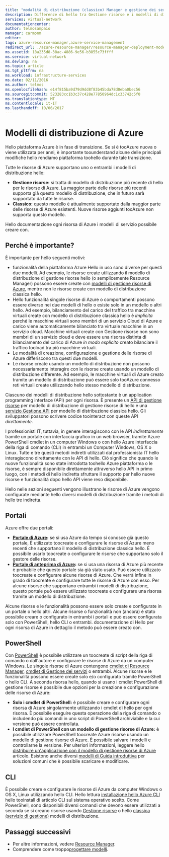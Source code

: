 ```yaml
---
title: "modalità di distribuzione (classico) Manager e gestione dei servizi di aaaResource | Documenti Microsoft"
description: Differenze di hello tra Gestione risorse e i modelli di distribuzione classica.
services: virtual-network
documentationcenter: 
author: telmosampaio
manager: carmonm
editor: 
tags: azure-resource-manager,azure-service-management
redirect_url: ./azure-resource-manager/resource-manager-deployment-model
ms.assetid: 18a235d8-38ac-4886-9e56-b3855c73ffff
ms.service: virtual-network
ms.devlang: na
ms.topic: article
ms.tgt_pltfrm: na
ms.workload: infrastructure-services
ms.date: 02/11/2016
ms.author: telmos
ms.openlocfilehash: e14f815ba9d79d9dd8f83b45bda78d0eba0bec56
ms.sourcegitcommit: 523283cc1b3c37c428e77850964dc1c33742c5f0
ms.translationtype: MT
ms.contentlocale: it-IT
ms.lasthandoff: 10/06/2017
---
```

# <a name="azure-deployment-models"></a>Modelli di distribuzione di Azure
Hello piattaforma Azure è in fase di transizione.  Se si è tooAzure nuova o viene utilizzata per anni, è importante toounderstand alcune delle principali modifiche hello rendiamo piattaforma toohello durante tale transizione.

Tutte le risorse di Azure supportano uno o entrambi i modelli di distribuzione hello:

* **Gestione risorse:** si tratta di modello di distribuzione più recente di hello per le risorse di Azure. La maggior parte delle risorse più recenti supporta già questo modello di distribuzione, che in futuro sarà supportato da tutte le risorse.   
* **Classico:** questo modello è attualmente supportato dalla maggior parte delle risorse di Azure esistenti. Nuove risorse aggiunti tooAzure non supporta questo modello.

Hello documentazione ogni risorsa di Azure i modelli di servizio possibile creare con.

## <a name="why-does-this-matter"></a>Perché è importante?
È importante per hello seguenti motivi:

* funzionalità della piattaforma Azure Hello in uso sono diverse per questi due modelli.  Ad esempio, le risorse create utilizzando il modello di distribuzione di gestione risorse hello (o semplicemente Resource Manager) possono essere create con [modelli di gestione risorse di Azure](azure-resource-manager/resource-group-overview.md#template-deployment), mentre non le risorse create con modello di distribuzione classica hello.
* Hello funzionalità singole risorse di Azure o comportamenti possono essere diverso nei due modelli di hello o esiste solo in un modello o altri hello.  Ad esempio, bilanciamento del carico del traffico tra macchine virtuali create con modello di distribuzione classica hello è *implicita* perché le macchine virtuali sono membri di un servizio Cloud di Azure e carico viene automaticamente bilanciato tra virtuale macchine in un servizio cloud. Macchine virtuali create con Gestione risorse non sono membri di un servizio cloud e deve essere una risorsa distinta di bilanciamento del carico di Azure *in modo esplicito* creato bilanciare il traffico tooload tra più macchine virtuali.  
* Le modalità di creazione, configurazione e gestione delle risorse di Azure differiscono tra questi due modelli.
* Le risorse create usando un modello di distribuzione non possono necessariamente interagire con le risorse create usando un modello di distribuzione differente. Ad esempio, le macchine virtuali di Azure creato tramite un modello di distribuzione può essere solo tooAzure connesso reti virtuali create utilizzando hello stesso modello di distribuzione.    

Ciascuno dei modelli di distribuzione hello sottostante è un application programming interface (API) per ogni risorsa.  È presente un [API di gestione risorse](https://msdn.microsoft.com/library/azure/dn948464.aspx) per modello di distribuzione di gestione risorse di hello e una [servizio Gestione API](https://msdn.microsoft.com/library/azure/ee460799.aspx) per modello di distribuzione classica hello. Gli sviluppatori possono scrivere codice toointeract con queste API *direttamente*.  

I professionisti IT, tuttavia, in genere interagiscono con le API *indirettamente* tramite un portale con interfaccia grafico in un web browser, tramite Azure PowerShell cmdlet in un computer Windows o con hello Azure interfaccia della riga di comando (CLI) in entrambi un Computer Windows, OS X o Linux. Tutte e tre questi metodi indiretti utilizzati dal professionista IT hello interagiscono direttamente con le API di hello. Ciò significa che quando le nuove funzionalità sono state introdotta toohello Azure piattaforma o le risorse, è sempre disponibile direttamente attraverso hello API in primo luogo, con i metodi di hello indiretta sfruttare il supporto per hello nuove risorse e funzionalità dopo hello API viene reso disponibile.  

Hello nelle sezioni seguenti vengono illustrano le risorse di Azure vengono configurate mediante hello diversi modelli di distribuzione tramite i metodi di hello tre indiretta.

## <a name="portals"></a>Portali
Azure offre due portali:

* **[Portale di Azure](https://manage.windowsazure.com):** se si usa Azure da tempo si conosce già questo portale, È utilizzato toocreate e configurare le risorse di Azure meno recenti che supportano il modello di distribuzione classica hello. È possibile usarlo toocreate o configurare le risorse che supportano solo il gestore delle risorse. 
* **[Portale di anteprima di Azure](https://azure.microsoft.com/overview/preview-portal/):** se si usa una risorsa di Azure più recente è probabile che questo portale sia già stato usato. Può essere utilizzato toocreate e configurare alcune risorse di Azure. Che verrà infine in grado di toocreate e configurare tutte le risorse di Azure con esso. Per alcune risorse che supportano entrambi i modelli di distribuzione, questo portale può essere utilizzato toocreate e configurare una risorsa tramite un modello di distribuzione. 

Alcune risorse e le funzionalità possono essere solo create e configurate in un portale o hello altri. Alcune risorse o funzionalità non (ancora) è stato possibile creare o configurato in entrambi i portali e può essere configurata solo con PowerShell, hello CLI o entrambi. documentazione di Hello per ogni risorsa di Azure in dettaglio il metodo può essere creato con. 

## <a name="powershell"></a>PowerShell
Con [PowerShell](/powershell/azureps-cmdlets-docs) è possibile utilizzare un toocreate di script della riga di comando o dall'autore e configurare le risorse di Azure da un computer Windows.  Le singole risorse di Azure contengono [cmdlet di Resource Manager](/powershell/azure/overview), [cmdlet di Gestione dei servizi](/powershell/azure/overview?view=azuresmps-3.7.0) o entrambi.  Alcune risorse e le funzionalità possono essere create solo e/o configurato tramite PowerShell o hello CLI. A seconda risorsa hello, quando si usano i cmdlet PowerShell di gestione risorse è possibile due opzioni per la creazione e configurazione delle risorse di Azure:

* **Solo i cmdlet di PowerShell:** è possibile creare e configurare ogni risorsa di Azure singolarmente utilizzando i cmdlet di hello per ogni risorsa. È possibile eseguire questa operazione dalla riga di comando o includendo più comandi in uno script di PowerShell archiviabile e la cui versione può essere controllata.
* **I cmdlet di PowerShell con un modello di gestione risorse di Azure:** è possibile utilizzare PowerShell toocreate Azure risorse usando un modello di gestione risorse di Azure. È possibile salvare i modelli e controllarne la versione. Per ulteriori informazioni, leggere hello [distribuire un'applicazione con il modello di gestione risorse di Azure](resource-group-template-deploy.md) articolo. Esistono anche diversi [modelli di Guida introduttiva](https://azure.microsoft.com/documentation/templates/) per soluzioni comuni che è possibile scaricare e modificare.

## <a name="cli"></a>CLI
È possibile creare e configurare le risorse di Azure da computer Windows o OS X, Linux utilizzando hello CLI.  Hello lettura [installazione hello Azure CLI](cli-install-nodejs.md) hello tooinstall di articolo CLI sul sistema operativo scelto. Come PowerShell, sono disponibili diversi comandi che devono essere utilizzati a seconda se si creano risorse usando [Gestione risorse](xplat-cli-azure-resource-manager.md) o hello [classica (servizio di gestione)](virtual-machines/linux/classic/manage-visual-studio.md?toc=%2fazure%2fvirtual-machines%2flinux%2fclassic%2ftoc.json) modelli di distribuzione.

## <a name="next-steps"></a>Passaggi successivi
* Per altre informazioni, vedere [Resource Manager](azure-resource-manager/resource-group-overview.md).
* Comprendere come troppo[progettare modelli](best-practices-resource-manager-design-templates.md).

